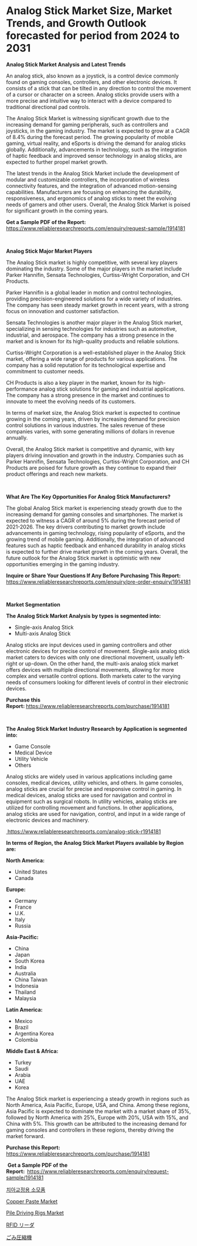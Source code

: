 <p><h1>Analog Stick Market Size, Market Trends, and Growth Outlook forecasted for period from 2024 to 2031</h1></p><p><strong>Analog Stick Market Analysis and Latest Trends</strong></p>
<p><p>An analog stick, also known as a joystick, is a control device commonly found on gaming consoles, controllers, and other electronic devices. It consists of a stick that can be tilted in any direction to control the movement of a cursor or character on a screen. Analog sticks provide users with a more precise and intuitive way to interact with a device compared to traditional directional pad controls.</p><p>The Analog Stick Market is witnessing significant growth due to the increasing demand for gaming peripherals, such as controllers and joysticks, in the gaming industry. The market is expected to grow at a CAGR of 8.4% during the forecast period. The growing popularity of mobile gaming, virtual reality, and eSports is driving the demand for analog sticks globally. Additionally, advancements in technology, such as the integration of haptic feedback and improved sensor technology in analog sticks, are expected to further propel market growth.</p><p>The latest trends in the Analog Stick Market include the development of modular and customizable controllers, the incorporation of wireless connectivity features, and the integration of advanced motion-sensing capabilities. Manufacturers are focusing on enhancing the durability, responsiveness, and ergonomics of analog sticks to meet the evolving needs of gamers and other users. Overall, the Analog Stick Market is poised for significant growth in the coming years.</p></p>
<p><strong>Get a Sample PDF of the Report:&nbsp;</strong> <a href="https://www.reliableresearchreports.com/enquiry/request-sample/1914181">https://www.reliableresearchreports.com/enquiry/request-sample/1914181</a></p>
<p>&nbsp;</p>
<p><strong>Analog Stick Major Market Players</strong></p>
<p><p>The Analog Stick market is highly competitive, with several key players dominating the industry. Some of the major players in the market include Parker Hannifin, Sensata Technologies, Curtiss-Wright Corporation, and CH Products. </p><p>Parker Hannifin is a global leader in motion and control technologies, providing precision-engineered solutions for a wide variety of industries. The company has seen steady market growth in recent years, with a strong focus on innovation and customer satisfaction. </p><p>Sensata Technologies is another major player in the Analog Stick market, specializing in sensing technologies for industries such as automotive, industrial, and aerospace. The company has a strong presence in the market and is known for its high-quality products and reliable solutions. </p><p>Curtiss-Wright Corporation is a well-established player in the Analog Stick market, offering a wide range of products for various applications. The company has a solid reputation for its technological expertise and commitment to customer needs. </p><p>CH Products is also a key player in the market, known for its high-performance analog stick solutions for gaming and industrial applications. The company has a strong presence in the market and continues to innovate to meet the evolving needs of its customers. </p><p>In terms of market size, the Analog Stick market is expected to continue growing in the coming years, driven by increasing demand for precision control solutions in various industries. The sales revenue of these companies varies, with some generating millions of dollars in revenue annually.</p><p>Overall, the Analog Stick market is competitive and dynamic, with key players driving innovation and growth in the industry. Companies such as Parker Hannifin, Sensata Technologies, Curtiss-Wright Corporation, and CH Products are poised for future growth as they continue to expand their product offerings and reach new markets.</p></p>
<p>&nbsp;</p>
<p><strong>What Are The Key Opportunities For Analog Stick Manufacturers?</strong></p>
<p><p>The global Analog Stick market is experiencing steady growth due to the increasing demand for gaming consoles and smartphones. The market is expected to witness a CAGR of around 5% during the forecast period of 2021-2026. The key drivers contributing to market growth include advancements in gaming technology, rising popularity of eSports, and the growing trend of mobile gaming. Additionally, the integration of advanced features such as haptic feedback and enhanced durability in analog sticks is expected to further drive market growth in the coming years. Overall, the future outlook for the Analog Stick market is optimistic with new opportunities emerging in the gaming industry.</p></p>
<p><strong>Inquire or Share Your Questions If Any Before Purchasing This Report:</strong> <a href="https://www.reliableresearchreports.com/enquiry/pre-order-enquiry/1914181">https://www.reliableresearchreports.com/enquiry/pre-order-enquiry/1914181</a></p>
<p>&nbsp;</p>
<p><strong>Market Segmentation</strong></p>
<p><strong>The Analog Stick Market Analysis by types is segmented into:</strong></p>
<p><ul><li>Single-axis Analog Stick</li><li>Multi-axis Analog Stick</li></ul></p>
<p><p>Analog sticks are input devices used in gaming controllers and other electronic devices for precise control of movement. Single-axis analog stick market caters to devices with only one directional movement, usually left-right or up-down. On the other hand, the multi-axis analog stick market offers devices with multiple directional movements, allowing for more complex and versatile control options. Both markets cater to the varying needs of consumers looking for different levels of control in their electronic devices.</p></p>
<p><strong>Purchase this Report:&nbsp;</strong><a href="https://www.reliableresearchreports.com/purchase/1914181">https://www.reliableresearchreports.com/purchase/1914181</a></p>
<p>&nbsp;</p>
<p><strong>The Analog Stick Market Industry Research by Application is segmented into:</strong></p>
<p><ul><li>Game Console</li><li>Medical Device</li><li>Utility Vehicle</li><li>Others</li></ul></p>
<p><p>Analog sticks are widely used in various applications including game consoles, medical devices, utility vehicles, and others. In game consoles, analog sticks are crucial for precise and responsive control in gaming. In medical devices, analog sticks are used for navigation and control in equipment such as surgical robots. In utility vehicles, analog sticks are utilized for controlling movement and functions. In other applications, analog sticks are used for navigation, control, and input in a wide range of electronic devices and machinery.</p></p>
<p><a href="https://www.reliableresearchreports.com/analog-stick-r1914181">&nbsp;https://www.reliableresearchreports.com/analog-stick-r1914181</a></p>
<p><strong>In terms of Region, the Analog Stick Market Players available by Region are:</strong></p>
<p>
    <p> <strong> North America: </strong>
        <ul>
            <li>United States</li>
            <li>Canada</li>
        </ul>
        </p> 
    <p> <strong> Europe: </strong>
        <ul>
            <li>Germany</li>
            <li>France</li>
            <li>U.K.</li>
            <li>Italy</li>
            <li>Russia</li>
        </ul>
        </p> 
    <p> <strong> Asia-Pacific: </strong>
        <ul>
            <li>China</li>
            <li>Japan</li>
            <li>South Korea</li>
            <li>India</li>
            <li>Australia</li>
            <li>China Taiwan</li>
            <li>Indonesia</li>
            <li>Thailand</li>
            <li>Malaysia</li>
        </ul>
        </p> 
    <p> <strong> Latin America: </strong>
        <ul>
            <li>Mexico</li>
            <li>Brazil</li>
            <li>Argentina Korea</li>
            <li>Colombia</li>
        </ul>
        </p> 
    <p> <strong> Middle East & Africa: </strong>
        <ul>
            <li>Turkey</li>
            <li>Saudi</li>
            <li>Arabia</li>
            <li>UAE</li>
            <li>Korea</li>
        </ul>
    </p>
    </p>
<p><p>The Analog Stick market is experiencing a steady growth in regions such as North America, Asia Pacific, Europe, USA, and China. Among these regions, Asia Pacific is expected to dominate the market with a market share of 35%, followed by North America with 25%, Europe with 20%, USA with 15%, and China with 5%. This growth can be attributed to the increasing demand for gaming consoles and controllers in these regions, thereby driving the market forward.</p></p>
<p><strong>Purchase this Report: </strong><a href="https://www.reliableresearchreports.com/purchase/1914181">https://www.reliableresearchreports.com/purchase/1914181</a></p>
<p>&nbsp;<strong>Get a Sample PDF of the Report:&nbsp;&nbsp;</strong><a href="https://www.reliableresearchreports.com/enquiry/request-sample/1914181">https://www.reliableresearchreports.com/enquiry/request-sample/1914181</a></p>
<p><strong></strong></p>
<p><p><a href="https://github.com/vsn7qpua81q/Market-Research-Report-List-1/blob/main/782212530452.md">치아교정용 소모품</a></p><p><a href="https://issuu.com/reportprime-2/docs/copper-paste-market-size-2030.pptx">Copper Paste Market</a></p><p><a href="https://github.com/kosella/Market-Research-Report-List-2/blob/main/pile-driving-rigs-market.md">Pile Driving Rigs Market</a></p><p><a href="https://github.com/adcxff01450218/Market-Research-Report-List-1/blob/main/364909233153.md">RFID リーダ</a></p><p><a href="https://github.com/xnljig2898992/Market-Research-Report-List-1/blob/main/218117333152.md">ごみ圧縮機</a></p></p>